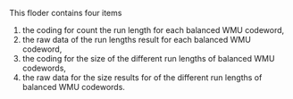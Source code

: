 This floder contains four items
1. the coding for count the run length for each balanced WMU codeword,
2. the raw data of the run lengths result for each balanced WMU codeword,
3. the coding for the size of the different run lengths of balanced WMU codewords,
4. the raw data for the size results for of the different run lengths of balanced WMU codewords.

